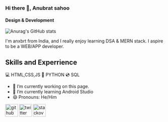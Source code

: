 ### Hi there 👋, Anubrat sahoo
#### Design & Development

![Anurag's GitHub stats](https://github-readme-stats.vercel.app/api?username=anuraghazra&hide=contribs,prs)

I'm anxbrt from India, and I really enjoy learning DSA & MERN stack. I aspire to be a WEB/APP developer.

## Skills and Experrience
💻 HTML,CSS,JS
🐍 PYTHON
💿 SQL

- 🔭 I’m currently working on this page. 
- 🌱 I’m currently learning Android Studio 
- 😄 Pronouns: He/Him 


[<img src='https://cdn.jsdelivr.net/npm/simple-icons@3.0.1/icons/github.svg' alt='github' height='40'>](https://github.com/@anxbt)  [<img src='https://cdn.jsdelivr.net/npm/simple-icons@3.0.1/icons/twitter.svg' alt='twitter' height='40'>](https://twitter.com/@Anubrat5)  [<img src='https://cdn.jsdelivr.net/npm/simple-icons@3.0.1/icons/stackoverflow.svg' alt='stackoverflow' height='40'>](https://stackoverflow.com/users/@anxbrt)  





